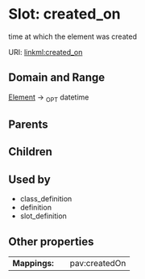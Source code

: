 
# Slot: created_on


time at which the element was created

URI: [linkml:created_on](https://w3id.org/linkml/created_on)


## Domain and Range

[Element](Element.md) &#8594;  <sub>OPT</sub> datetime

## Parents


## Children


## Used by

 * class_definition
 * definition
 * slot_definition

## Other properties

|  |  |  |
| --- | --- | --- |
| **Mappings:** | | pav:createdOn |

